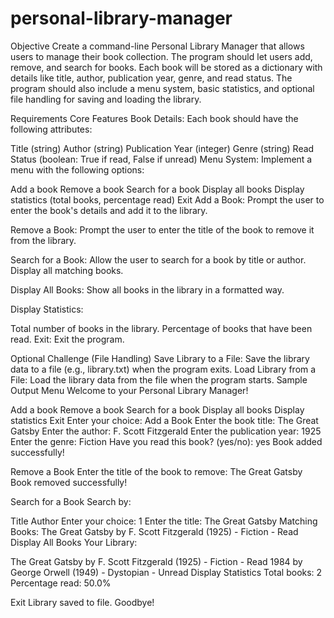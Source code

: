 # personal-library-manager
Objective Create a command-line Personal Library Manager that allows users to manage their book collection. The program should let users add, remove, and search for books. Each book will be stored as a dictionary with details like title, author, publication year, genre, and read status. The program should also include a menu system, basic statistics, and optional file handling for saving and loading the library.

Requirements Core Features Book Details: Each book should have the following attributes:

Title (string) Author (string) Publication Year (integer) Genre (string) Read Status (boolean: True if read, False if unread) Menu System: Implement a menu with the following options:

Add a book Remove a book Search for a book Display all books Display statistics (total books, percentage read) Exit Add a Book: Prompt the user to enter the book's details and add it to the library.

Remove a Book: Prompt the user to enter the title of the book to remove it from the library.

Search for a Book: Allow the user to search for a book by title or author. Display all matching books.

Display All Books: Show all books in the library in a formatted way.

Display Statistics:

Total number of books in the library. Percentage of books that have been read. Exit: Exit the program.

Optional Challenge (File Handling) Save Library to a File: Save the library data to a file (e.g., library.txt) when the program exits. Load Library from a File: Load the library data from the file when the program starts. Sample Output Menu Welcome to your Personal Library Manager!

Add a book
Remove a book
Search for a book
Display all books
Display statistics
Exit
Enter your choice:
Add a Book Enter the book title: The Great Gatsby
Enter the author: F. Scott Fitzgerald
Enter the publication year: 1925
Enter the genre: Fiction
Have you read this book? (yes/no): yes
Book added successfully!

Remove a Book Enter the title of the book to remove: The Great Gatsby
Book removed successfully!

Search for a Book Search by:

Title
Author
Enter your choice: 1
Enter the title: The Great Gatsby
Matching Books:
The Great Gatsby by F. Scott Fitzgerald (1925) - Fiction - Read
Display All Books Your Library:

The Great Gatsby by F. Scott Fitzgerald (1925) - Fiction - Read
1984 by George Orwell (1949) - Dystopian - Unread
Display Statistics Total books: 2
Percentage read: 50.0%

Exit Library saved to file. Goodbye!
